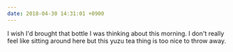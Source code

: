 ```yaml
---
date: 2018-04-30 14:31:01 +0900
---
```

I wish I'd brought that bottle I was thinking about this morning. I don't really feel like sitting around here but this yuzu tea thing is too nice to throw away.
